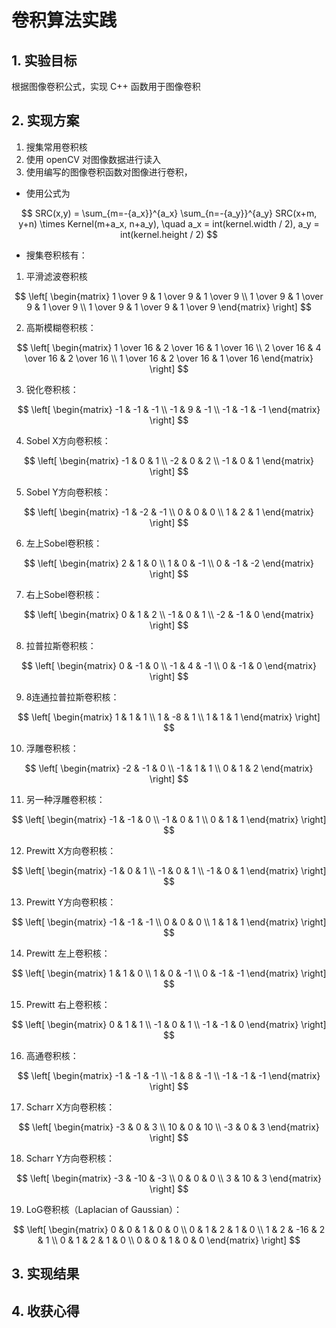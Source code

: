 # 卷积算法实践

## 1. 实验目标

根据图像卷积公式，实现 C++ 函数用于图像卷积

## 2. 实现方案

1. 搜集常用卷积核
2. 使用 openCV 对图像数据进行读入
3. 使用编写的图像卷积函数对图像进行卷积，

* 使用公式为

$$ SRC(x,y) = \sum_{m=-{a_x}}^{a_x} \sum_{n=-{a_y}}^{a_y} SRC(x+m, y+n) \times Kernel(m+a_x, n+a_y), \quad a_x = int(kernel.width / 2),  a_y = int(kernel.height / 2) $$

* 搜集卷积核有：

1. 平滑滤波卷积核

$$
\left[
\begin{matrix}
1 \over 9 & 1 \over 9 & 1 \over 9 \\
1 \over 9 & 1 \over 9 & 1 \over 9 \\
1 \over 9 & 1 \over 9 & 1 \over 9
\end{matrix}
\right]
$$

2. 高斯模糊卷积核：
    
$$
\left[
\begin{matrix}
1 \over 16 & 2 \over 16 & 1 \over 16 \\
2 \over 16 & 4 \over 16 & 2 \over 16 \\
1 \over 16 & 2 \over 16 & 1 \over 16
\end{matrix}
\right]
$$

3. 锐化卷积核：
    
$$
\left[
\begin{matrix}
-1 & -1 & -1 \\
-1 &  9 & -1 \\
-1 & -1 & -1
\end{matrix}
\right]
$$

4. Sobel X方向卷积核：
    
$$
\left[
\begin{matrix}
-1 & 0 & 1 \\
-2 & 0 & 2 \\
-1 & 0 & 1
\end{matrix}
\right]
$$

5. Sobel Y方向卷积核：
    
$$
\left[
\begin{matrix}
-1 & -2 & -1 \\
 0 &  0 &  0 \\
 1 &  2 &  1
\end{matrix}
\right]
$$

6. 左上Sobel卷积核：
    
$$
\left[
\begin{matrix}
 2 &  1 &  0 \\
 1 &  0 & -1 \\
 0 & -1 & -2
\end{matrix}
\right]
$$

7. 右上Sobel卷积核：
    
$$
\left[
\begin{matrix}
 0 &  1 &  2 \\
-1 &  0 &  1 \\
-2 & -1 &  0
\end{matrix}
\right]
$$

8. 拉普拉斯卷积核：
    
$$
\left[
\begin{matrix}
 0 & -1 &  0 \\
-1 &  4 & -1 \\
 0 & -1 &  0
\end{matrix}
\right]
$$

9. 8连通拉普拉斯卷积核：
    
$$
\left[
\begin{matrix}
 1 &  1 &  1 \\
 1 & -8 &  1 \\
 1 &  1 &  1
\end{matrix}
\right]
$$

10. 浮雕卷积核：
    
$$
\left[
\begin{matrix}
-2 & -1 &  0 \\
-1 &  1 &  1 \\
 0 &  1 &  2
\end{matrix}
\right]
$$

11. 另一种浮雕卷积核：
    
$$
\left[
\begin{matrix}
-1 & -1 &  0 \\
-1 &  0 &  1 \\
 0 &  1 &  1
\end{matrix}
\right]
$$

12. Prewitt X方向卷积核：
    
$$
\left[
\begin{matrix}
-1 &  0 &  1 \\
-1 &  0 &  1 \\
-1 &  0 &  1
\end{matrix}
\right]
$$

13. Prewitt Y方向卷积核：
    
$$
\left[
\begin{matrix}
-1 & -1 & -1 \\
 0 &  0 &  0 \\
 1 &  1 &  1
\end{matrix}
\right]
$$

14. Prewitt 左上卷积核：
    
$$
\left[
\begin{matrix}
 1 &  1 &  0 \\
 1 &  0 & -1 \\
 0 & -1 & -1
\end{matrix}
\right]
$$

15. Prewitt 右上卷积核：
    
$$
\left[
\begin{matrix}
 0 &  1 &  1 \\
-1 &  0 &  1 \\
-1 & -1 &  0
\end{matrix}
\right]
$$

16. 高通卷积核：
    
$$
\left[
\begin{matrix}
-1 & -1 & -1 \\
-1 &  8 & -1 \\
-1 & -1 & -1
\end{matrix}
\right]
$$

17. Scharr X方向卷积核：
    
$$
\left[
\begin{matrix}
-3 &  0 &  3 \\
10 &  0 & 10 \\
-3 &  0 &  3
\end{matrix}
\right]
$$

18. Scharr Y方向卷积核：
    
$$
\left[
\begin{matrix}
-3 & -10 & -3 \\
 0 &   0 &  0 \\
 3 &  10 &  3
\end{matrix}
\right]
$$

19. LoG卷积核（Laplacian of Gaussian）：
    
$$
\left[
\begin{matrix}
 0 &  0 &  1 &  0 &  0 \\
 0 &  1 &  2 &  1 &  0 \\
 1 &  2 & -16 &  2 &  1 \\
 0 &  1 &  2 &  1 &  0 \\
 0 &  0 &  1 &  0 &  0
\end{matrix}
\right]
$$

## 3. 实现结果



## 4. 收获心得
